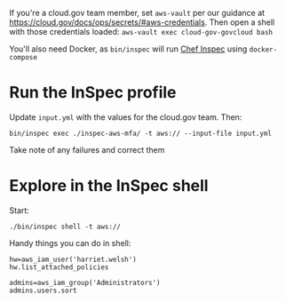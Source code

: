
If you're a cloud.gov team member, set `aws-vault` per our guidance at https://cloud.gov/docs/ops/secrets/#aws-credentials. Then open a shell with those credentials loaded: `aws-vault exec cloud-gov-govcloud bash`

You'll also need Docker, as `bin/inspec` will run [Chef Inspec](https://www.inspec.io/docs/) using `docker-compose`


# Run the InSpec profile

Update `input.yml` with the values for the cloud.gov team. Then:

    bin/inspec exec ./inspec-aws-mfa/ -t aws:// --input-file input.yml
    
Take note of any failures and correct them

# Explore in the InSpec shell

Start:

    ./bin/inspec shell -t aws://

Handy things you can do in shell:

    hw=aws_iam_user('harriet.welsh')
    hw.list_attached_policies

    admins=aws_iam_group('Administrators')
    admins.users.sort
